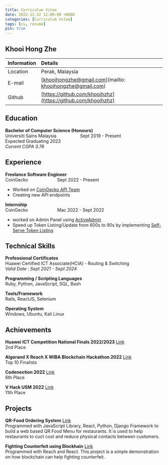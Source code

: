 ```yaml
---
title: Curriculum Vitae
date: 2022-11-22 12:00:00 +0800
categories: [Curriculum Vitae]
tags: [cv, resume]
pin: true
---
```


## Khooi Hong Zhe

| Information   | Details                         |
|:--------------|:--------------------------------|
|Location       | Perak, Malaysia|
|E-mail         | [khooihongzhe@gmail.com](mailto: khooihongzhe@gmail.com)          |
|Github         | [https://github.com/khooihzhz](https://github.com/khooihzhz)    |

## Education
__Bachelor of Computer Science (Honours)__  
Universiti Sains Malaysia  &emsp; &emsp; &emsp; &emsp;    Sept 2019 - Present  
Expected Graduating 2023  
_Current CGPA 3.76_

## Experience
__Freelance Software Engineer__  
CoinGecko &emsp; &emsp; &emsp; &emsp; &emsp; Sept 2022 - Present  
- Worked on [CoinGecko API Team](https://www.coingecko.com/en/api)
- Creating new API endpoints

__Internship__  
CoinGecko &emsp; &emsp; &emsp; &emsp; &emsp; Mac 2022 - Sept 2022  
- worked on Admin Panel using [ActiveAdmin](https://activeadmin.info)
- Speed up Token Listing/Update from 600s to 90s by implementing [Self-Serve Token Listing](https://www.coingecko.com/request-form)  


## Technical Skills
__Professional Certificates__  
Huawei Certified ICT Associate(HCIA) - Routing & Switching  
_Valid Date : Sept 2021 - Sept 2024_  

__Programming / Scripting Languages__  
Ruby, Python, JavaScript, SQL, Bash  

__Tools/Framework__  
Rails, ReactJS, Selenium

__Operating System__  
Windows, Ubuntu, Kali Linux


## Achievements
__Huawei ICT Competition National Finals 2022/2023__ [Link](https://e.huawei.com/en/talent/#/ict-academy/ict-competition/regional-competition?zoneCode=050133&zoneId=98269529&compId=85131973&divisionName=Asia%20Pacific&type=C001)  
2nd Place

__Algorand X Reach X WIBA Blockchain Hackathon 2022__ [Link](https://allevents.in/kuala%20lumpur/algorand-reach-intervarsity-hackathon-by-wiba/10000471677779937)    
Top 10 Finalists  

__Codenection 2022__  [Link](https://www.itscodenection.com/)  
6th Place

__V Hack USM 2022__  [Link](https://vhackusm.com/)  
11th Place 


## Projects
__QR-Food Ordering System__  [Link](https://github.com/khooihzhz/qr-food-ordering)  
Programmed with JavaScript Library, React, Python, Django Framework to build a web based QR Food Menu for restaurants. It is used to help restaurants to cuct cost and reduce physical contacts between customers.

__Fighting Counterfeit using Blockhain__  [Link](https://github.com/khooihzhz/reach-hackathon)  
Programmed with Reach and React. This project is a simple demonstration on how blockchain can help fighting counterfeit.
